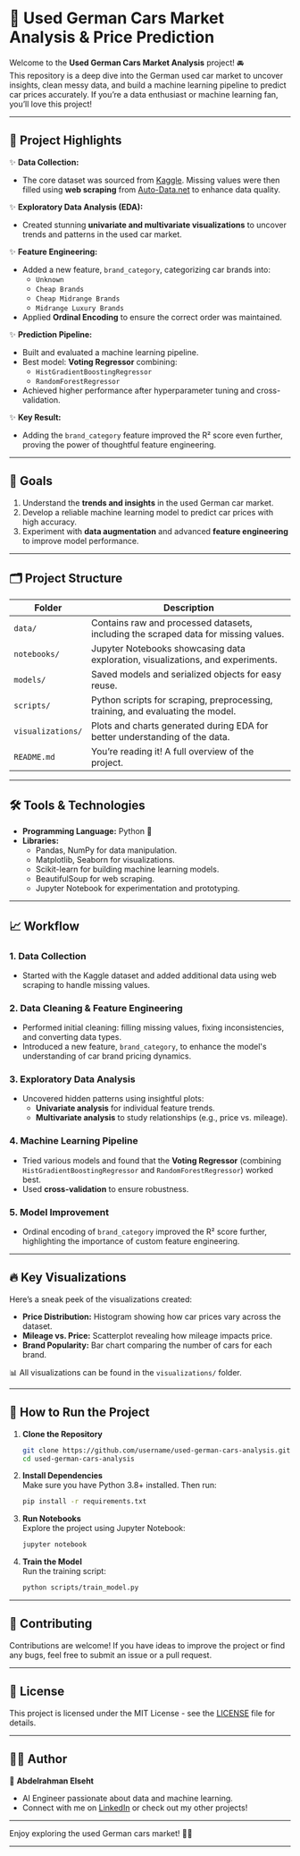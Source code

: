 

# 🚗 Used German Cars Market Analysis & Price Prediction



Welcome to the **Used German Cars Market Analysis** project! 🚘  
This repository is a deep dive into the German used car market to uncover insights, clean messy data, and build a machine learning pipeline to predict car prices accurately. If you’re a data enthusiast or machine learning fan, you’ll love this project!

---

## 📌 Project Highlights

✨ **Data Collection:**  
- The core dataset was sourced from [Kaggle]([https://www.kaggle.com/](https://www.kaggle.com/datasets/thedevastator/uncovering-factors-that-affect-used-car-prices)). Missing values were then filled using **web scraping** from [Auto-Data.net](https://www.auto-data.net/en/) to enhance data quality.

✨ **Exploratory Data Analysis (EDA):**  
- Created stunning **univariate and multivariate visualizations** to uncover trends and patterns in the used car market.  

✨ **Feature Engineering:**  
- Added a new feature, `brand_category`, categorizing car brands into:
  - `Unknown`
  - `Cheap Brands`
  - `Cheap Midrange Brands`
  - `Midrange Luxury Brands`  
- Applied **Ordinal Encoding** to ensure the correct order was maintained.  

✨ **Prediction Pipeline:**  
- Built and evaluated a machine learning pipeline.  
- Best model: **Voting Regressor** combining:
  - `HistGradientBoostingRegressor`  
  - `RandomForestRegressor`  
- Achieved higher performance after hyperparameter tuning and cross-validation.

✨ **Key Result:**  
- Adding the `brand_category` feature improved the R² score even further, proving the power of thoughtful feature engineering.

---

## 🎯 Goals
1. Understand the **trends and insights** in the used German car market.
2. Develop a reliable machine learning model to predict car prices with high accuracy.
3. Experiment with **data augmentation** and advanced **feature engineering** to improve model performance.

---

## 🗂️ Project Structure

| **Folder**             | **Description**                                                                                  |
|-------------------------|--------------------------------------------------------------------------------------------------|
| `data/`                | Contains raw and processed datasets, including the scraped data for missing values.             |
| `notebooks/`           | Jupyter Notebooks showcasing data exploration, visualizations, and experiments.                 |
| `models/`              | Saved models and serialized objects for easy reuse.                                             |
| `scripts/`             | Python scripts for scraping, preprocessing, training, and evaluating the model.                 |
| `visualizations/`      | Plots and charts generated during EDA for better understanding of the data.                     |
| `README.md`            | You’re reading it! A full overview of the project.                                              |

---

## 🛠️ Tools & Technologies
- **Programming Language:** Python 🐍  
- **Libraries:**  
  - Pandas, NumPy for data manipulation.  
  - Matplotlib, Seaborn for visualizations.  
  - Scikit-learn for building machine learning models.  
  - BeautifulSoup for web scraping.  
  - Jupyter Notebook for experimentation and prototyping.  

---

## 📈 Workflow

### 1. Data Collection  
- Started with the Kaggle dataset and added additional data using web scraping to handle missing values.  

### 2. Data Cleaning & Feature Engineering  
- Performed initial cleaning: filling missing values, fixing inconsistencies, and converting data types.  
- Introduced a new feature, `brand_category`, to enhance the model's understanding of car brand pricing dynamics.  

### 3. Exploratory Data Analysis  
- Uncovered hidden patterns using insightful plots:  
  - **Univariate analysis** for individual feature trends.  
  - **Multivariate analysis** to study relationships (e.g., price vs. mileage).  

### 4. Machine Learning Pipeline  
- Tried various models and found that the **Voting Regressor** (combining `HistGradientBoostingRegressor` and `RandomForestRegressor`) worked best.  
- Used **cross-validation** to ensure robustness.  

### 5. Model Improvement  
- Ordinal encoding of `brand_category` improved the R² score further, highlighting the importance of custom feature engineering.  

---

## 🔥 Key Visualizations
Here’s a sneak peek of the visualizations created:  
- **Price Distribution:** Histogram showing how car prices vary across the dataset.  
- **Mileage vs. Price:** Scatterplot revealing how mileage impacts price.  
- **Brand Popularity:** Bar chart comparing the number of cars for each brand.  

📊 All visualizations can be found in the `visualizations/` folder.

---

## 🚀 How to Run the Project

1. **Clone the Repository**  
   ```bash
   git clone https://github.com/username/used-german-cars-analysis.git
   cd used-german-cars-analysis
   ```

2. **Install Dependencies**  
   Make sure you have Python 3.8+ installed. Then run:  
   ```bash
   pip install -r requirements.txt
   ```

3. **Run Notebooks**  
   Explore the project using Jupyter Notebook:  
   ```bash
   jupyter notebook
   ```

4. **Train the Model**  
   Run the training script:  
   ```bash
   python scripts/train_model.py
   ```

---

## 🤝 Contributing
Contributions are welcome! If you have ideas to improve the project or find any bugs, feel free to submit an issue or a pull request.

---

## 📄 License
This project is licensed under the MIT License - see the [LICENSE](LICENSE) file for details.

---

## 🧑‍💻 Author
👤 **Abdelrahman Elseht**  
- AI Engineer passionate about data and machine learning.  
- Connect with me on [LinkedIn](https://www.linkedin.com/in/abdelrahman-e-2bbb882a2/) or check out my other projects!  

---

Enjoy exploring the used German cars market! 🚗💨

---
